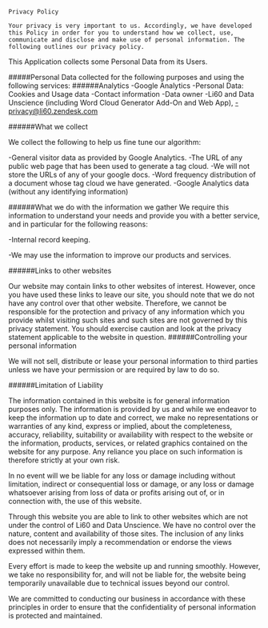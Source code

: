 ##
	Privacy Policy

	Your privacy is very important to us. Accordingly, we have developed this Policy in order for you to understand how we collect, use, communicate and disclose and make use of personal information. The following outlines our privacy policy.


This Application collects some Personal Data from its Users.<p>
#####Personal Data collected for the following purposes and using the following services:
######Analytics
-Google Analytics
-Personal Data: Cookies and Usage data
-Contact information</h5>
-Data owner
-Li60 and Data Unscience (including Word Cloud Generator Add-On and Web App),
-privacy@li60.zendesk.com


######What we collect

We collect the following to help us fine tune our algorithm:

-General visitor data as provided by Google Analytics.
-The URL of any public web page that has been used to generate a tag cloud.
-We will not store the URLs of any of your google docs.
-Word frequency distribution of a document whose tag cloud we have generated.
-Google Analytics data (without any identifying information)

######What we do with the information we gather
We require this information to understand your needs and provide you with a better service, and in particular for the following reasons:

-Internal record keeping.

-We may use the information to improve our products and services.

######Links to other websites

Our website may contain links to other websites of interest. However, once you have used these links to leave our site, you should note that we do not have any control over that other website. Therefore, we cannot be responsible for the protection and privacy of any information which you provide whilst visiting such sites and such sites are not governed by this privacy statement. You should exercise caution and look at the privacy statement applicable to the website in question.
######Controlling your personal information

We will not sell, distribute or lease your personal information to third parties unless we have your permission or are required by law to do so.

######Limitation of Liability

The information contained in this website is for general information purposes only. The information is provided by us and while we endeavor to keep the information up to date and correct, we make no representations or warranties of any kind, express or implied, about the completeness, accuracy, reliability, suitability or availability with respect to the website or the information, products, services, or related graphics contained on the website for any purpose. Any reliance you place on such information is therefore strictly at your own risk. 

In no event will we be liable for any loss or damage including without limitation, indirect or consequential loss or damage, or any loss or damage whatsoever arising from loss of data or profits arising out of, or in connection with, the use of this website.

Through this website you are able to link to other websites which are not under the control of Li60 and Data Unscience. We have no control over the nature, content and availability of those sites. The inclusion of any links does not necessarily imply a recommendation or endorse the views expressed within them.

Every effort is made to keep the website up and running smoothly. However, we take no responsibility for, and will not be liable for, the website being temporarily unavailable due to technical issues beyond our control.




We are committed to conducting our business in accordance with these principles in order to ensure that the confidentiality of personal information is protected and maintained. 
		

			
